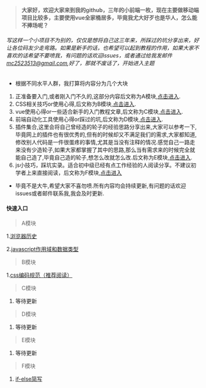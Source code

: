 > #### 大家好，欢迎大家来到我的github，三年的小前端一枚，现在主要做移动端项目比较多，主要使用vue全家桶居多，毕竟我尤大好歹也是华人，怎么能不捧场呢？

###### 写这样一个小项目不为别的，仅仅是想将自己这三年来，所踩过的坑分享出来，好让各位码友少走弯路。如果是新手的话，也希望可以起到教程的作用，如果大家不喜欢的话希望不要喷我，有问题的话欢迎issues，或者通过给我发邮件[mc2523513@gmail.com](https://www.google.com.hk),好了，那就不废话了，开始进入主题

- 根据不同水平人群，我打算将内容分为几个大块

1. 正准备要入门,或者刚入门不久的,这部分内容后文称为A模块,[点击进入](https://github.com/joker-danta/blog/tree/master/A).
2. CSS相关技巧or使用心得,后文称为B模块,[点击进入](https://github.com/joker-danta/blog/tree/master/B).
3. vue使用心得or一些适合新手的入门教程文章,后文称为C模块,[点击进入](https://github.com/joker-danta/blog/tree/master/C).
4. 前端自动化工具使用心得or踩过的坑,后文称为D模块,[点击进入](https://github.com/joker-danta/blog/tree/master/D).
5. 插件集合,这里会将自己曾经造的轮子的经验思路分享出来,大家可以参考一下,毕竟网上的插件也有很优秀的,但有的时候却又不满足我们的需求,大家都知道,修改别人代码是一件很蛋疼的事情,尤其是当没有注释的情况.感觉自己一路走来没有少造轮子,如果大家都掌握了其中的思路,那么当有需求来的时候完全就能自己造了,毕竟自己造的轮子,想怎么改就怎么改.后文称为E模块,[点击进入](https://github.com/joker-danta/blog/tree/master/E).
6. js小技巧，踩坑实录。适合初中级已经有点工作经验的人阅读分享。不建议初学者上来直接阅读，后文称为F模块,[点击进入](https://github.com/joker-danta/blog/tree/master/F)

- 毕竟不是大牛,希望大家不喜勿喷.所有内容均会持续更新,有问题的话欢迎issues或者邮件联系我,我会及时更新.

#### 快速入口
> A模块

1.[浏览器历史](https://github.com/joker-danta/blog/tree/master/A/step1)

2.[javascript作用域和数据类型](https://github.com/joker-danta/blog/tree/master/A/step2)

> B模块

1.[css编码规范（推荐阅读）](https://github.com/joker-danta/blog/tree/master/B/step1)

> C模块

1. 等待更新 

> D模块

1. 等待更新

> E模块

1. 等待更新

> F模块

1. [if-else简写](https://github.com/joker-danta/blog/tree/master/F/step1)
